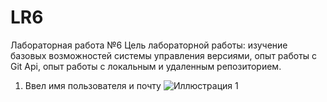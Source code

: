 # LR6
Лабораторная работа №6
Цель лабораторной работы: изучение базовых возможностей системы управления версиями, опыт работы с Git Api, опыт работы с локальным и удаленным репозиторием.
1. Ввел имя пользователя и почту
![Иллюстрация 1](https//:github.com/TsvetKir/LR6/raw/report/screenshots/1.png)

